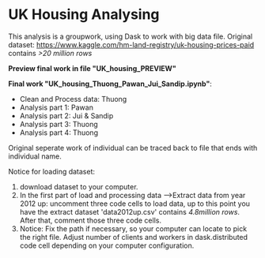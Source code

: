 # UK Housing Analysing

This analysis is a groupwork, using Dask to work with big data file. Original dataset: https://www.kaggle.com/hm-land-registry/uk-housing-prices-paid contains <i>>20 million rows</i>

<b>Preview final work in file "UK_housing_PREVIEW"</b>

<b>Final work "UK_housing_Thuong_Pawan_Jui_Sandip.ipynb"</b>:

- Clean and Process data: Thuong
- Analysis part 1: Pawan
- Analysis part 2: Jui & Sandip
- Analysis part 3: Thuong
- Analysis part 4: Thuong

Original seperate work of individual can be traced back to file that ends with individual name.



Notice for loading dataset:
1. download dataset to your computer.
2. In the first part of load and processing data -->Extract data from year 2012 up: uncomment three code cells to load data, up to this point you have the extract dataset 'data2012up.csv' contains <i>4.8million rows</i>. After that, comment those three code cells.
3. Notice: Fix the path if necessary, so your computer can locate to pick the right file. Adjust number of clients and workers in dask.distributed code cell depending on your computer configuration.
